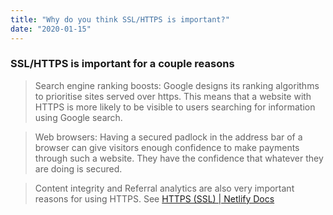 ```yaml
---
title: "Why do you think SSL/HTTPS is important?"
date: "2020-01-15"
---
```


### SSL/HTTPS is important for a couple reasons

> Search engine ranking boosts: Google designs its ranking algorithms to prioritise sites served over https. This means that a website with HTTPS is more likely to be visible to users searching for information using Google search.

> Web browsers: Having a secured padlock in the address bar of a browser can give visitors enough confidence to make payments through such a website. They have the confidence that whatever they are doing is secured.

> Content integrity and Referral analytics are also very important reasons for using HTTPS. See [HTTPS (SSL) | Netlify Docs](https://docs.netlify.com/domains-https/https-ssl/)
